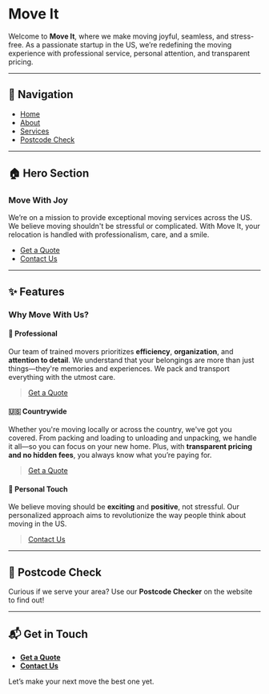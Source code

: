 # Move It

Welcome to **Move It**, where we make moving joyful, seamless, and stress-free. As a passionate startup in the US, we’re redefining the moving experience with professional service, personal attention, and transparent pricing.

---

## 🧭 Navigation

- [Home](#move-it)
- [About](#about)
- [Services](#services)
- [Postcode Check](#postcode-check)

---

## 🏠 Hero Section

### **Move With Joy**

We’re on a mission to provide exceptional moving services across the US. We believe moving shouldn't be stressful or complicated. With Move It, your relocation is handled with professionalism, care, and a smile.

- [Get a Quote](#get-a-quote)
- [Contact Us](#contact-us)

---

## ✨ Features

### Why Move With Us?

#### 🚛 Professional
Our team of trained movers prioritizes **efficiency**, **organization**, and **attention to detail**. We understand that your belongings are more than just things—they're memories and experiences. We pack and transport everything with the utmost care.

> [Get a Quote](#get-a-quote)

#### 🇺🇸 Countrywide
Whether you're moving locally or across the country, we've got you covered. From packing and loading to unloading and unpacking, we handle it all—so you can focus on your new home. Plus, with **transparent pricing and no hidden fees**, you always know what you’re paying for.

> [Get a Quote](#get-a-quote)

#### 💙 Personal Touch
We believe moving should be **exciting** and **positive**, not stressful. Our personalized approach aims to revolutionize the way people think about moving in the US.

> [Contact Us](#contact-us)

---

## 📍 Postcode Check

Curious if we serve your area? Use our **Postcode Checker** on the website to find out!

---

## 📬 Get in Touch

- **[Get a Quote](#)**
- **[Contact Us](#)**

Let’s make your next move the best one yet.
